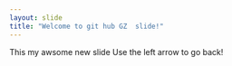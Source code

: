 ```yaml
---
layout: slide
title: "Welcome to git hub GZ  slide!"
---
```

This my awsome new slide
Use the left arrow to go back!
